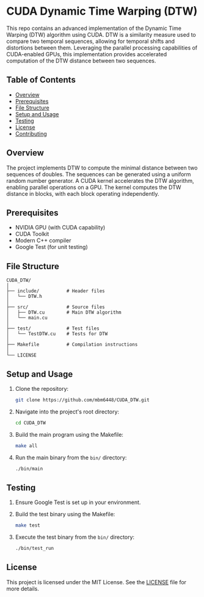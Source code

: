 # CUDA Dynamic Time Warping (DTW)

This repo contains an advanced implementation of the Dynamic Time Warping (DTW) algorithm using CUDA. DTW is a similarity measure used to compare two temporal sequences, allowing for temporal shifts and distortions between them. Leveraging the parallel processing capabilities of CUDA-enabled GPUs, this implementation provides accelerated computation of the DTW distance between two sequences.

## Table of Contents
- [Overview](#overview)
- [Prerequisites](#prerequisites)
- [File Structure](#file-structure)
- [Setup and Usage](#setup-and-usage)
- [Testing](#testing)
- [License](#license)
- [Contributing](#contributing)

## Overview

The project implements DTW to compute the minimal distance between two sequences of doubles. The sequences can be generated using a uniform random number generator.
A CUDA kernel accelerates the DTW algorithm, enabling parallel operations on a GPU. The kernel computes the DTW distance in blocks, with each block operating independently.

## Prerequisites
- NVIDIA GPU (with CUDA capability)
- CUDA Toolkit
- Modern C++ compiler
- Google Test (for unit testing)

## File Structure

```
CUDA_DTW/
│
├── include/          # Header files
│   └── DTW.h         
│
├── src/              # Source files
│   ├── DTW.cu        # Main DTW algorithm
│   └── main.cu       
│
├── test/             # Test files
│   └── TestDTW.cu    # Tests for DTW
│
├── Makefile          # Compilation instructions
│
└── LICENSE
```

## Setup and Usage

1. Clone the repository:
   ```sh
   git clone https://github.com/mbm6448/CUDA_DTW.git
   ```

2. Navigate into the project's root directory:
   ```sh
   cd CUDA_DTW
   ```

3. Build the main program using the Makefile:
   ```sh
   make all
   ```

4. Run the main binary from the `bin/` directory:
   ```sh
   ./bin/main
   ```

## Testing

1. Ensure Google Test is set up in your environment.
2. Build the test binary using the Makefile:
   ```sh
   make test
   ```

3. Execute the test binary from the `bin/` directory:
   ```sh
   ./bin/test_run
   ```

## License

This project is licensed under the MIT License. See the [LICENSE](LICENSE) file for more details.
